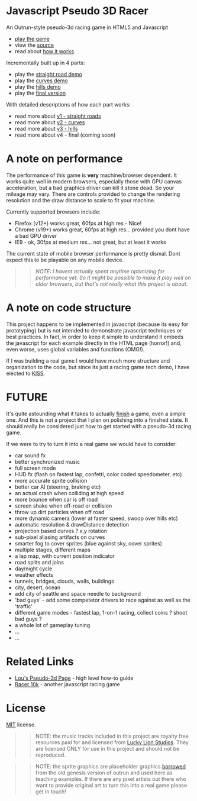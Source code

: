 Javascript Pseudo 3D Racer
==========================

An Outrun-style pseudo-3d racing game in HTML5 and Javascript

 * [play the game](http://codeincomplete.com/projects/racer/v4.final.html)
 * view the [source](https://github.com/jakesgordon/javascript-racer)
 * read about [how it works](http://codeincomplete.com/posts/2012/6/22/javascript_racer/)

Incrementally built up in 4 parts:

 * play the [straight road demo](http://codeincomplete.com/projects/racer/v1.straight.html)
 * play the [curves demo](http://codeincomplete.com/projects/racer/v2.curves.html)
 * play the [hills demo](http://codeincomplete.com/projects/racer/v3.hills.html)
 * play the [final version](http://codeincomplete.com/projects/racer/v4.final.html)

With detailed descriptions of how each part works:

 * read more about [v1 - straight roads](http://codeincomplete.com/posts/2012/6/23/javascript_racer_v1_straight)
 * read more about [v2 - curves](http://codeincomplete.com/posts/2012/6/24/javascript_racer_v2_curves/)
 * read more about [v3 - hills](http://codeincomplete.com/posts/2012/6/26/javascript_racer_v3_hills/)
 * read more about v4 - final (coming soon)

A note on performance
=====================

The performance of this game is **very** machine/browser dependent. It works quite well in modern
browsers, especially those with GPU canvas acceleration, but a bad graphics driver can kill it stone
dead. So your mileage may vary. There are controls provided to change the rendering resolution
and the draw distance to scale to fit your machine.

Currently supported browsers include:

 * Firefox (v12+) works great, 60fps at high res - Nice!
 * Chrome (v19+) works great, 60fps at high res... provided you dont have a bad GPU driver
 * IE9 - ok, 30fps at medium res... not great, but at least it works

The current state of mobile browser performance is pretty dismal. Dont expect this to be playable on
any mobile device.

>> _NOTE: I havent actually spent anytime optimizing for performance yet. So it might be possible to
   make it play well on older browsers, but that's not really what this project is about._

A note on code structure
========================

This project happens to be implemented in javascript (because its easy for prototyping) but
is not intended to demonstrate javascript techniques or best practices. In fact, in order to
keep it simple to understand it embeds the javascript for each example directly in the HTML
page (horror!) and, even worse, uses global variables and functions (OMG!).

If I was building a real game I would have much more structure and organization to the
code, but since its just a racing game tech demo, I have elected to [KISS](http://en.wikipedia.org/wiki/KISS_principle).

FUTURE
======

It's quite astounding what it takes to actually [finish](http://codeincomplete.com/posts/2011/9/21/defining_finished/)
a game, even a simple one. And this is not a project that I plan on polishing into a finished state. It should
really be considered just how to get started with a pseudo-3d racing game.

If we were to try to turn it into a real game we would have to consider:

 * car sound fx
 * better synchronized music
 * full screen mode
 * HUD fx (flash on fastest lap, confetti, color coded speedometer, etc)
 * more accurate sprite collision
 * better car AI (steering, braking etc)
 * an actual crash when colliding at high speed
 * more bounce when car is off road
 * screen shake when off-road or collision
 * throw up dirt particles when off road
 * more dynamic camera (lower at faster speed, swoop over hills etc)
 * automatic resolution & drawDistance detection
 * projection based curves ? x,y rotation
 * sub-pixel aliasing artifacts on curves
 * smarter fog to cover sprites (blue against sky, cover sprites)
 * multiple stages, different maps
 * a lap map, with current position indicator
 * road splits and joins
 * day/night cycle
 * weather effects
 * tunnels, bridges, clouds, walls, buildings
 * city, desert, ocean
 * add city of seattle and space needle to background
 * 'bad guys' - add some competetor drivers to race against as well as the 'traffic'
 * different game modes - fastest lap, 1-on-1 racing, collect coins ? shoot bad guys ?
 * a whole lot of gameplay tuning
 * ...
 * ...

Related Links
=============

 * [Lou's Pseudo-3d Page](http://www.extentofthejam.com/pseudo/) - high level how-to guide
 * [Racer 10k](https://github.com/onaluf/RacerJS) - another javascript racing game

License
=======

[MIT](http://en.wikipedia.org/wiki/MIT_License) license.

>> NOTE: the music tracks included in this project are royalty free resources paid for and licensed
from [Lucky Lion Studios](http://luckylionstudios.com/). They are licensed ONLY for use in this
project and should not be reproduced.

>> NOTE: the sprite graphics are placeholder graphics [borrowed](http://pixel.garoux.net/game/44) from the old
genesis version of outrun and used here as teaching examples. If there are any pixel artists out there who want to 
provide original art to turn this into a real game please get in touch!